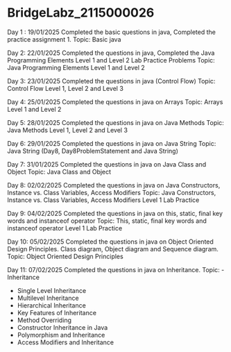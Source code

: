 # BridgeLabz_2115000026

Day 1 : 19/01/2025
Completed the basic questions in java, Completed the practice assignment 1.
Topic: Basic java

Day 2: 22/01/2025
Completed the questions in java, Completed the Java Programming Elements Level 1 and Level 2 Lab Practice Problems
Topic: Java Programming Elements Level 1 and Level 2

Day 3: 23/01/2025
Completed the questions in java (Control Flow)
Topic: Control Flow Level 1, Level 2 and Level 3

Day 4: 25/01/2025
Completed the questions in java on Arrays
Topic: Arrays Level 1 and Level 2

Day 5: 28/01/2025
Completed the questions in java on Java Methods
Topic: Java Methods Level 1, Level 2 and Level 3

Day 6: 29/01/2025
Completed the questions in java on Java String
Topic: Java String (Day8, Day8ProblemStatement and Java String)

Day 7: 31/01/2025
Completed the questions in java on Java Class and Object
Topic: Java Class and Object

Day 8: 02/02/2025
Completed the questions in java on Java Constructors, Instance vs. Class Variables, Access Modifiers
Topic: Java Constructors, Instance vs. Class Variables, Access Modifiers Level 1 Lab Practice

Day 9: 04/02/2025
Completed the questions in java on this, static, final key words and instanceof operator
Topic: This, static, final key words and instanceof operator Level 1 Lab Practice

Day 10: 05/02/2025
Completed the questions in java on Object Oriented Design Principles. Class diagram, Object diagram and Sequence diagram.
Topic: Object Oriented Design Principles

Day 11: 07/02/2025
Completed the questions in java on Inheritance.
Topic: - Inheritance
- Single Level Inheritance
- Multilevel Inheritance
- Hierarchical Inheritance
- Key Features of Inheritance
- Method Overriding
- Constructor Inheritance in Java
- Polymorphism and Inheritance
 - Access Modifiers and Inheritance
